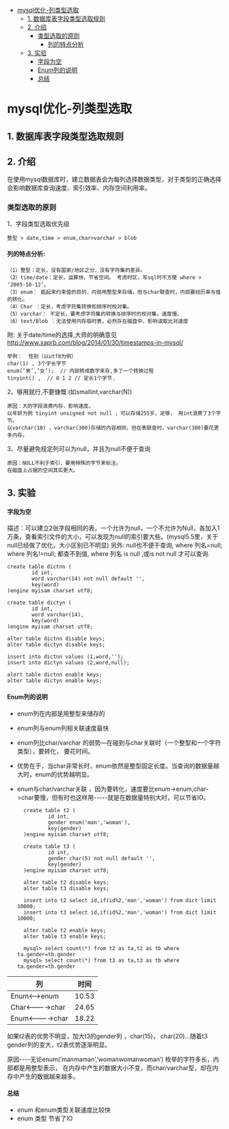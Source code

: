 <!-- MarkdownTOC -->
- [mysql优化-列类型选取](#mysql优化-列类型选取)
    - [1. 数据库表字段类型选取规则](#1-数据库表字段类型选取规则)
    - [2. 介绍](#2-介绍)
    	- [类型选取的原则](#类型选取的原则)
        	- [列的特点分析](#列的特点分析)
    - [3. 实验](#3-实验)
        - [字段为空](#字段为空)
        - [Enum列的说明](#Enum列的说明)
        - [总结](#总结)
<!-- /MarkdownTOC -->
# mysql优化-列类型选取
## 1. 数据库表字段类型选取规则
## 2. 介绍
在使用mysql数据库时，建立数据表会为每列选择数据类型，对于类型的正确选择会影响数据库查询速度、索引效率、内存空间利用率。

### 类型选取的原则
1、字段类型选取优先级

	整型 > date,time > enum,char>varchar > blob
#### 列的特点分析:
    （1）整型：定长，没有国家/地区之分，没有字符集的差异。
    （2）time/date：定长，运算快，节省空间。 考虑时区，写sql时不方便 where > ‘2005-10-12’。
    （3）enum： 能起来约束值的目的，内部用整型来存储，但与char联查时，内部要经历串与值的转化。
    （4）Char ：定长，考虑字符集转换和排序时校对集。
    （5）varchar： 不定长，要考虑字符集的转换与排序时的校对集，速度慢。
    （6）text/Blob ：无法使用内存临时表，必然存在磁盘中，影响读取比对速度

附: 关于date/time的选择,大师的明确意见
http://www.xaprb.com/blog/2014/01/30/timestamps-in-mysql/

	举例：  性别（以utf8为例）
	char(1) , 3个字长字节
	enum(‘男’,’女’);  // 内部转成数字来存,多了一个转换过程
	tinyint() ,  // 0 1 2 // 定长1个字节.

2、够用就行,不要慷慨 (如smallint,varchar(N))

	原因：大的字段浪费内存，影响速度。
	以年龄为例 tinyint unsigned not null ，可以存储255岁，足够， 用int浪费了3个字节。
	以varchar(10) ，varchar(300)存储的内容相同，但在表联查时，varchar(300)要花更多内存。

3、尽量避免规定列可以为null，并且为null不便于查询

	原因：NULL不利于索引，要用特殊的字节来标注。
	在磁盘上占据的空间其实更大。
## 3. 实验
#### 字段为空
描述：可以建立2张字段相同的表，一个允许为null，一个不允许为Null，各加入1万条，查看索引文件的大小，可以发现为null的索引要大些。(mysql5.5里，关于null已经做了优化，大小区别已不明显)
另外: null也不便于查询,
where 列名=null;
where 列名!=null; 都查不到值,
where 列名 is null ,或is not null 才可以查询.

    create table dictnn (
            id int,
            word varchar(14) not null default '',
            key(word)
    )engine myisam charset utf8;

    create table dictyn (
            id int,
            word varchar(14),
            key(word)
    )engine myisam charset utf8;

    alter table dictnn disable keys;
    alter table dictyn disable keys;

    insert into dictnn values (1,word,'');
    insert into dictyn values (2,word,null);
    
    alert table dictnn enable keys;
    alter table dictyn enable keys;

#### Enum列的说明
- enum列在内部是用整型来储存的
- enum列与enum列相关联速度最快
- enum列比char/varchar 的弱势—在碰到与char关联时（一个整型和一个字符类型），要转化， 要花时间。
- 优势在于，当char非常长时，enum依然是整型固定长度。当查询的数据量越大时，enum的优势越明显。
- enum与char/varchar关联 ，因为要转化，速度要比enum->enum,char->char要慢，但有时也这样用-----就是在数据量特别大时，可以节省IO。

        create table t2 (
                id int,
                gender enum('man','woman'),
                key(gender)
        )engine myisam charset utf8;
        
        create table t3 (
                id int,
                gender char(5) not null default '',
                key(gender)
        )engine myisam charset utf8;
        
        alter table t2 disable keys;
        alter table t3 disable keys;
        
        insert into t2 select id,if(id%2,'man','woman') from dict limit 10000;
        insert into t3 select id,if(id%2,'man','woman') from dict limit 10000;
        
        alter table t2 enable keys;
        alter table t3 enable keys;
        
        mysql> select count(*) from t2 as ta,t2 as tb where ta.gender=tb.gender
        mysql> select count(*) from t3 as ta,t3 as tb where ta.gender=tb.gender
| 列 | 时间 |
| ----- | -----|
| Enum<—>enum	 | 10.53 |
| Char<---->char | 24.65 |
| Enum<---->char | 18.22 |

如果t2表的优势不明显，加大t3的gender列 ，char(15)， char(20)…随着t3 gender列的变大，t2表优势逐渐明显。

原因----无论enum(‘manmaman’,’womanwomanwoman’) 枚举的字符多长，内部都是用整型表示， 在内存中产生的数据大小不变，而char/varchar型，却在内存中产生的数据越来越多。

#### 总结 
  - enum 和enum类型关联速度比较快
  - enum 类型 节省了IO

